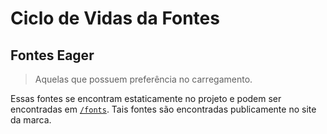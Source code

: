 # Ciclo de Vidas da Fontes



## Fontes Eager

> Aquelas que possuem preferência no carregamento.

Essas fontes se encontram estaticamente no projeto e podem ser encontradas em [`/fonts`](/fonts). Tais fontes são encontradas publicamente no site da marca.

